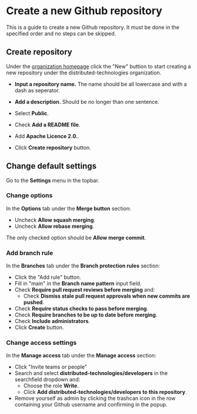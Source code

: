 # Create a new Github repository

This is a guide to create a new Github repository. It must be done in the specified order and no steps can be skipped.



## Create repository 

Under the [organization homepage](https://github.com/distributed-technologies) click the "New" buttion to start creating a new repository under the distributed-technologies organization.

- **Input a repository name.** The name should be all lowercase and with a dash as seperator.

- **Add a description.** Should be no longer than one sentence.

- Select **Public**.

- Check **Add a README file**.

- Add **Apache Licence 2.0.**.

- Click **Create repository** button.

## Change default settings

Go to the **Settings** menu in the topbar.

### Change options
In the **Options** tab under the **Merge button** section:
- Uncheck **Allow squash merging**.
- Uncheck **Allow rebase merging**.

The only checked option should be **Allow merge commit**.

### Add branch rule

In the **Branches** tab under the **Branch protection rules** section:
- Click the "Add rule" button.
- Fill in "main" in the **Branch name pattern** input field.
- Check **Require pull request reviews before merging** and:
     - Check **Dismiss stale pull request approvals when new commits are pushed**.
- Check **Require status checks to pass before merging**.
- Check **Require branches to be up to date before merging**.
- Check **Include administrators**.
- Click **Create** button.

### Change access settings
In the **Manage access** tab under the **Manage access** section: 
- Click "Invite teams or people"
- Search and select **distributed-technologies/developers** in the searchfield dropdown and:
    - Choose the role **Write**.
    - Click **Add distributed-technologies/developers to this repository**.
- Remove yourself as admin by clicking the trashcan icon in the row containing your Github username and confirming in the popup.

